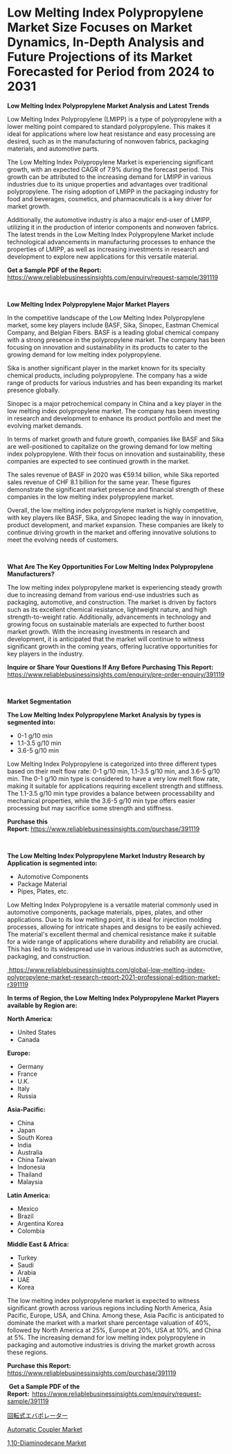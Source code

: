 <p><h1>Low Melting Index Polypropylene Market Size Focuses on Market Dynamics, In-Depth Analysis and Future Projections of its Market Forecasted for Period from 2024 to 2031</h1></p><p><strong>Low Melting Index Polypropylene Market Analysis and Latest Trends</strong></p>
<p><p>Low Melting Index Polypropylene (LMIPP) is a type of polypropylene with a lower melting point compared to standard polypropylene. This makes it ideal for applications where low heat resistance and easy processing are desired, such as in the manufacturing of nonwoven fabrics, packaging materials, and automotive parts.</p><p>The Low Melting Index Polypropylene Market is experiencing significant growth, with an expected CAGR of 7.9% during the forecast period. This growth can be attributed to the increasing demand for LMIPP in various industries due to its unique properties and advantages over traditional polypropylene. The rising adoption of LMIPP in the packaging industry for food and beverages, cosmetics, and pharmaceuticals is a key driver for market growth.</p><p>Additionally, the automotive industry is also a major end-user of LMIPP, utilizing it in the production of interior components and nonwoven fabrics. The latest trends in the Low Melting Index Polypropylene Market include technological advancements in manufacturing processes to enhance the properties of LMIPP, as well as increasing investments in research and development to explore new applications for this versatile material.</p></p>
<p><strong>Get a Sample PDF of the Report:&nbsp;</strong> <a href="https://www.reliablebusinessinsights.com/enquiry/request-sample/391119">https://www.reliablebusinessinsights.com/enquiry/request-sample/391119</a></p>
<p>&nbsp;</p>
<p><strong>Low Melting Index Polypropylene Major Market Players</strong></p>
<p><p>In the competitive landscape of the Low Melting Index Polypropylene market, some key players include BASF, Sika, Sinopec, Eastman Chemical Company, and Belgian Fibers. BASF is a leading global chemical company with a strong presence in the polypropylene market. The company has been focusing on innovation and sustainability in its products to cater to the growing demand for low melting index polypropylene.</p><p>Sika is another significant player in the market known for its specialty chemical products, including polypropylene. The company has a wide range of products for various industries and has been expanding its market presence globally.</p><p>Sinopec is a major petrochemical company in China and a key player in the low melting index polypropylene market. The company has been investing in research and development to enhance its product portfolio and meet the evolving market demands.</p><p>In terms of market growth and future growth, companies like BASF and Sika are well-positioned to capitalize on the growing demand for low melting index polypropylene. With their focus on innovation and sustainability, these companies are expected to see continued growth in the market.</p><p>The sales revenue of BASF in 2020 was €59.14 billion, while Sika reported sales revenue of CHF 8.1 billion for the same year. These figures demonstrate the significant market presence and financial strength of these companies in the low melting index polypropylene market.</p><p>Overall, the low melting index polypropylene market is highly competitive, with key players like BASF, Sika, and Sinopec leading the way in innovation, product development, and market expansion. These companies are likely to continue driving growth in the market and offering innovative solutions to meet the evolving needs of customers.</p></p>
<p>&nbsp;</p>
<p><strong>What Are The Key Opportunities For Low Melting Index Polypropylene Manufacturers?</strong></p>
<p><p>The low melting index polypropylene market is experiencing steady growth due to increasing demand from various end-use industries such as packaging, automotive, and construction. The market is driven by factors such as its excellent chemical resistance, lightweight nature, and high strength-to-weight ratio. Additionally, advancements in technology and growing focus on sustainable materials are expected to further boost market growth. With the increasing investments in research and development, it is anticipated that the market will continue to witness significant growth in the coming years, offering lucrative opportunities for key players in the industry.</p></p>
<p><strong>Inquire or Share Your Questions If Any Before Purchasing This Report:</strong> <a href="https://www.reliablebusinessinsights.com/enquiry/pre-order-enquiry/391119">https://www.reliablebusinessinsights.com/enquiry/pre-order-enquiry/391119</a></p>
<p>&nbsp;</p>
<p><strong>Market Segmentation</strong></p>
<p><strong>The Low Melting Index Polypropylene Market Analysis by types is segmented into:</strong></p>
<p><ul><li>0-1 g/10 min</li><li>1.1-3.5 g/10 min</li><li>3.6-5 g/10 min</li></ul></p>
<p><p>Low Melting Index Polypropylene is categorized into three different types based on their melt flow rate: 0-1 g/10 min, 1.1-3.5 g/10 min, and 3.6-5 g/10 min. The 0-1 g/10 min type is considered to have a very low melt flow rate, making it suitable for applications requiring excellent strength and stiffness. The 1.1-3.5 g/10 min type provides a balance between processability and mechanical properties, while the 3.6-5 g/10 min type offers easier processing but may sacrifice some strength and stiffness.</p></p>
<p><strong>Purchase this Report:&nbsp;</strong><a href="https://www.reliablebusinessinsights.com/purchase/391119">https://www.reliablebusinessinsights.com/purchase/391119</a></p>
<p>&nbsp;</p>
<p><strong>The Low Melting Index Polypropylene Market Industry Research by Application is segmented into:</strong></p>
<p><ul><li>Automotive Components</li><li>Package Material</li><li>Pipes, Plates, etc.</li></ul></p>
<p><p>Low Melting Index Polypropylene is a versatile material commonly used in automotive components, package materials, pipes, plates, and other applications. Due to its low melting point, it is ideal for injection molding processes, allowing for intricate shapes and designs to be easily achieved. The material's excellent thermal and chemical resistance make it suitable for a wide range of applications where durability and reliability are crucial. This has led to its widespread use in various industries such as automotive, packaging, and construction.</p></p>
<p><a href="https://www.reliablebusinessinsights.com/global-low-melting-index-polypropylene-market-research-report-2021-professional-edition-market-r391119">&nbsp;https://www.reliablebusinessinsights.com/global-low-melting-index-polypropylene-market-research-report-2021-professional-edition-market-r391119</a></p>
<p><strong>In terms of Region, the Low Melting Index Polypropylene Market Players available by Region are:</strong></p>
<p>
    <p> <strong> North America: </strong>
        <ul>
            <li>United States</li>
            <li>Canada</li>
        </ul>
        </p> 
    <p> <strong> Europe: </strong>
        <ul>
            <li>Germany</li>
            <li>France</li>
            <li>U.K.</li>
            <li>Italy</li>
            <li>Russia</li>
        </ul>
        </p> 
    <p> <strong> Asia-Pacific: </strong>
        <ul>
            <li>China</li>
            <li>Japan</li>
            <li>South Korea</li>
            <li>India</li>
            <li>Australia</li>
            <li>China Taiwan</li>
            <li>Indonesia</li>
            <li>Thailand</li>
            <li>Malaysia</li>
        </ul>
        </p> 
    <p> <strong> Latin America: </strong>
        <ul>
            <li>Mexico</li>
            <li>Brazil</li>
            <li>Argentina Korea</li>
            <li>Colombia</li>
        </ul>
        </p> 
    <p> <strong> Middle East & Africa: </strong>
        <ul>
            <li>Turkey</li>
            <li>Saudi</li>
            <li>Arabia</li>
            <li>UAE</li>
            <li>Korea</li>
        </ul>
    </p>
    </p>
<p><p>The low melting index polypropylene market is expected to witness significant growth across various regions including North America, Asia Pacific, Europe, USA, and China. Among these, Asia Pacific is anticipated to dominate the market with a market share percentage valuation of 40%, followed by North America at 25%, Europe at 20%, USA at 10%, and China at 5%. The increasing demand for low melting index polypropylene in packaging and automotive industries is driving the market growth across these regions.</p></p>
<p><strong>Purchase this Report: </strong><a href="https://www.reliablebusinessinsights.com/purchase/391119">https://www.reliablebusinessinsights.com/purchase/391119</a></p>
<p>&nbsp;<strong>Get a Sample PDF of the Report:&nbsp;&nbsp;</strong><a href="https://www.reliablebusinessinsights.com/enquiry/request-sample/391119">https://www.reliablebusinessinsights.com/enquiry/request-sample/391119</a></p>
<p><strong></strong></p>
<p><p><a href="https://github.com/DanykaKilback/Market-Research-Report-List-1/blob/main/5296622117584.md">回転式エバポレーター</a></p><p><a href="https://github.com/vregtldg37/Market-Research-Report-List-1/blob/main/automatic-coupler-market.md">Automatic Coupler Market</a></p><p><a href="https://github.com/syaifulanwaramsyori/Market-Research-Report-List-1/blob/main/110-diaminodecane-market.md">1,10-Diaminodecane Market</a></p></p>